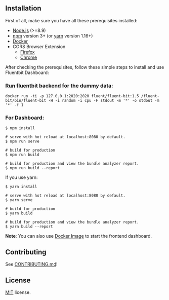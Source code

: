 
## Installation

First of all, make sure you have all these  prerequisites installed:
* [Node.js](https://nodejs.org/en/) (>=8.9)
* [npm](https://www.npmjs.com/get-npm) version 3+ (or [yarn](https://yarnpkg.com/lang/en/docs/install/#mac-stable) version 1.16+)
* [Docker](https://docker.com)
* CORS Browser Extension
	* [Firefox](https://addons.mozilla.org/en-US/firefox/addon/cross-domain-cors/)
	* [Chrome](https://chrome.google.com/webstore/detail/cross-domain-cors/mjhpgnbimicffchbodmgfnemoghjakai/related)
	

After checking the prerequisites, follow these simple steps to install and use Fluentbit Dashboard:

### Run fluentbit backend for the dummy data:

```
docker run -ti -p 127.0.0.1:2020:2020 fluent/fluent-bit:1.5 /fluent-bit/bin/fluent-bit -H -i random -i cpu -F stdout -m '*' -o stdout -m '*' -f 1
```

### For Dashboard:

```
$ npm install

# serve with hot reload at localhost:8080 by default.
$ npm run serve

# build for production
$ npm run build

# build for production and view the bundle analyzer report.
$ npm run build --report
```

If you use yarn:
```
$ yarn install

# serve with hot reload at localhost:8080 by default.
$ yarn serve

# build for production
$ yarn build

# build for production and view the bundle analyzer report.
$ yarn build --report
```


**Note**: You can also use [Docker Image](https://hub.docker.com/r/championshuttler/fluentbit-dashboard) to start the frontend dashboard.

## Contributing
See [CONTRIBUTING.md](https://github.com/championshuttler/fluentbit-dashboard/blob/master/.github/CONTRIBUTING.md)!

## License
[MIT](https://github.com/championshuttler/fluentbit-dashboard/blob/master/LICENSE) license.
